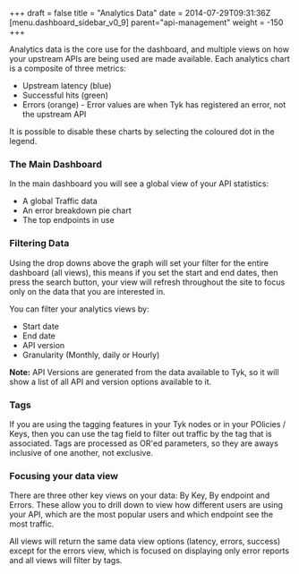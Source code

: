 +++
draft = false
title = "Analytics Data"
date = 2014-07-29T09:31:36Z
[menu.dashboard_sidebar_v0_9]
	parent="api-management"
    weight = -150
+++

Analytics data is the core use for the dashboard, and multiple views on how your upstream APIs are being used are made available. Each analytics chart is a composite of three metrics:

- Upstream latency (blue)
- Successful hits (green)
- Errors (orange) - Error values are when Tyk has registered an error, not the upstream API

It is possible to disable these charts by selecting the coloured dot in the legend.

### The Main Dashboard

In the main dashboard you will see a global view of your API statistics:

- A global Traffic data
- An error breakdown pie chart
- The top endpoints in use

### Filtering Data

Using the drop downs above the graph will set your filter for the entire dashboard (all views), this means if you set the start and end dates, then press the search button, your view will refresh throughout the site to focus only on the data that you are interested in.

You can filter your analytics views by:

- Start date
- End date
- API version
- Granularity (Monthly, daily or Hourly)

**Note:** API Versions are generated from the data available to Tyk, so it will show a list of all API and version options available to it.

### Tags

If you are using the tagging features in your Tyk nodes or in your POlicies / Keys, then you can use the tag field to filter out traffic by the tag that is associated. Tags are processed as OR'ed parameters, so they are aways inclusive of one another, not exclusive.

### Focusing your data view

There are three other key views on your data: By Key, By endpoint and Errors. These allow you to drill down to view how different users are using your API, which are the most popular users and which endpoint see the most traffic.

All views will return the same data view options (latency, errors, success) except for the errors view, which is focused on displaying only error reports and all views will filter by tags.

